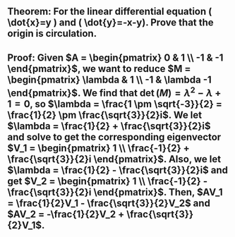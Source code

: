 ## Theorem: For the linear differential equation \( \dot{x}=y \) and \( \dot{y}=-x-y). Prove that the origin is circulation.


## Proof: Given $A = \begin{pmatrix} 0 & 1 \\ -1 & -1 \end{pmatrix}$, we want to reduce $M = \begin{pmatrix} \lambda & 1 \\ -1 & \lambda -1 \end{pmatrix}$. We find that $\det(M) = \lambda^2 - \lambda + 1 = 0$, so $\lambda = \frac{1 \pm \sqrt{-3}}{2} = \frac{1}{2} \pm \frac{\sqrt{3}}{2}i$. We let $\lambda = \frac{1}{2} + \frac{\sqrt{3}}{2}i$ and solve to get the corresponding eigenvector $V_1 = \begin{pmatrix} 1 \\ \frac{-1}{2} + \frac{\sqrt{3}}{2}i \end{pmatrix}$. Also, we let $\lambda = \frac{1}{2} - \frac{\sqrt{3}}{2}i$ and get $V_2 = \begin{pmatrix} 1 \\ \frac{-1}{2} - \frac{\sqrt{3}}{2}i \end{pmatrix}$. Then, $AV_1 = \frac{1}{2}V_1 - \frac{\sqrt{3}}{2}V_2$ and $AV_2 = -\frac{1}{2}V_2 + \frac{\sqrt{3}}{2}V_1$. 

